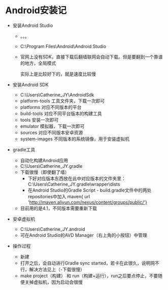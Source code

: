# Android安装记

+   安装Android Studio

    +   。。。

    +   C:\Program Files\Android\Android Studio

    +   官网上没有SDK，直接下载后翻墙联网会自动下载。但是要翻到一个靠谱的地方，全局模式

        实际上是比较好下的，就是速度比较慢

+   安装Android SDK

    +   C:\Users\Catherine_JY\AndroidSdk
    +   platform-tools 工具文件夹，下载一次即可
    +   platforms 对应不同版本的平台
    +   build-tools 对应不同平台版本的构建工具
    +   tools 安装一次即可
    +   emulator 模拟器，下载一次即可
    +   sources 对应不同版本安卓资源
    +   system-images 不同版本的系统镜像，用于安装虚拟机

+   gradle工具

    +   自动化构建Android应用
    +   C:\Users\Catherine_JY\.gradle
    +   下载很慢（即使翻了墙）
        +   下好对应版本东西放在此中对应版本的文件夹里：C:\Users\Catherine_JY\.gradle\wrapper\dists
        +   在Android Studio的Gradle Script - build.gradle文件中的两处repositories中加入  maven{ url 'http://maven.aliyun.com/nexus/content/groups/public/'}
    +   目前用的是4.1，不同版本需要重新下载

+   安卓虚拟机

    +   C:\Users\Catherine_JY\.android
    +   可在Android Studio的AVD Manager（右上角的小按钮）中管理

+   操作过程

    +   新建
    +   打开之后，会自动进行Gradle sync started，若卡在此很久，说明网不行，解决方法见上（-下载很慢）
    +   make project（构建） 和 run（构建+运行），run之后要点停止，不要随便关掉虚拟机，因为启动会很慢